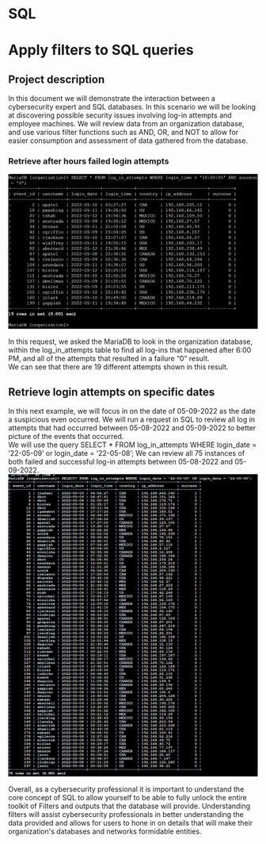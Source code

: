 # SQL
<!DOCTYPE html>
<html lang="en">
<body>
    <h1>Apply filters to SQL queries</h1>
    <h2>Project description</h2>
    <p>
        In this document we will demonstrate the interaction between a cybersecurity expert and SQL databases. In this scenario we will be looking at discovering possible security issues involving log-in attempts and employee machines. We will review data from an organization database, and use various filter functions such as AND, OR, and NOT to allow for easier consumption and assessment of data gathered from the database.
    </p>
    <h3>Retrieve after hours failed login attempts</h3>
    <img src="https://github.com/jagilmorProf/SQL/blob/main/Picture1.png">
    <p>
        In this request, we asked the MariaDB to look in the organization database, within the log_in_attempts table to find all log-ins that happened after 6:00 PM, and all of the attempts that resulted in a failure “0” result.
  <br>
    We can see that there are 19 different attempts shown in this result.
          </p>
 <h2>Retrieve login attempts on specific dates</h2>
    <p>
    In this next example, we will focus in on the date of 05-09-2022 as the date a suspicious even occurred. We will run a request in SQL to review all log in attempts that had occurred between 05-08-2022 and 05-09-2022 to better picture of the events that occurred.<br>
        We will use the query SELECT * FROM log_in_attempts WHERE login_date = ’22-05-09’ or login_date = ’22-05-08’; 
We can review all 75 instances of both failed and successful log-in attempts between 05-08-2022 and 05-09-2022.
<br>
        <img src="https://github.com/jagilmorProf/SQL/blob/main/Picture2.png">
    <p>
        Overall, as a cybersecurity professional it is important to understand the core concept of SQL to allow yourself to be able to fully unlock the entire toolkit of Filters and outputs that the database will provide. Understanding filters will assist cybersecurity professionals in better understanding the data provided and allows for users to hone in on details that will make their organization's databases and networks formidable entities.
    </p>
</body>
</html>
